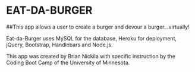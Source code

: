 # EAT-DA-BURGER
##This app allows a user to create a burger and devour a burger...virtually!

Eat-da-Burger uses MySQL for the database, Heroku for deployment, jQuery, Bootstrap, Handlebars and Node.js.

This app was created by Brian Nickila with specific instruction by the Coding Boot Camp of the University of Minnesota. 
